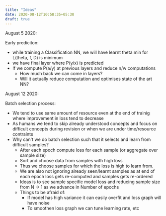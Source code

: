 ```yaml
---
title: "Ideas"
date: 2020-08-12T10:58:35+05:30
draft: true
---
```


August 5 2020:

Early prediciton:
- while training a Classification NN, we will have learnt theta min for L(theta, f, D) is minimum
- we have final layer where P(y/x) is predicted
- If we compute P(a/y) at previous layers and reduce n/w computations
  - How much back we can come in layers?
  - Will it actually reduce computation and optimises state of the art NN?


August 12 2020:

Batch selection process:
- We tend to use same amount of resource even at the end of trainig where improvement in loss tend to decrease
- As humans we tend to skip already understood concepts and focus on difficult concepts during revision or when we are under time/resource contraints
- Why can't we do batch selection such that it selects and learn from difficult samples?
    - After each epoch compute loss for each sample (or aggregate over sample size)
    - Sort and choose data from samples with high loss
    - Thus we choose samples for which the loss is high to learn from.
    - We are also not ignoring already seen/learnt samples as at end of each epoch loss gets re-computed and samples gets re-ordered
    - Ideas is to see sample specific model loss and reducing sample size from N -> 1 as we advance in Number of epochs
    - Things to be afraid of:
        - If model has high variance it can easily overfit and loss graph will have noise
        - To smoothen loss graph we can tune learning rate, etc